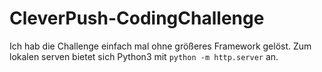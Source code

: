 # CleverPush-CodingChallenge

Ich hab die Challenge einfach mal ohne größeres Framework gelöst.
Zum lokalen serven bietet sich Python3 mit `python -m http.server` an.
